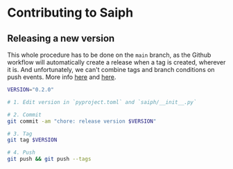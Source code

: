 # Contributing to Saiph

## Releasing a new version

This whole procedure has to be done on the  `main` branch, as the Github workflow will
automatically create a release when a tag is created, wherever it is.
And unfortunately, we can't combine tags and branch conditions on push
events. More info [here](https://docs.github.com/en/actions/using-workflows/events-that-trigger-workflows#push) and [here](https://stackoverflow.com/questions/57963374/github-actions-tag-filter-with-branch-filter).
```bash
VERSION="0.2.0"

# 1. Edit version in `pyproject.toml` and `saiph/__init__.py`

# 2. Commit
git commit -am "chore: release version $VERSION"

# 3. Tag
git tag $VERSION

# 4. Push
git push && git push --tags
```
